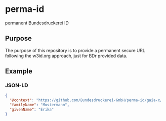 # perma-id
permanent Bundesdruckerei ID

## Purpose
The purpose of this repository is to provide a permanent secure URL following the w3id.org approach, just for BDr provided data.

## Example
### JSON-LD
````json
{ 
  "@context": "https://github.com/Bundesdruckerei-GmbH/perma-id/gaia-x/0.1/name",
  "familyName": "Mustermann",
  "givenName": "Erika"
}
````
